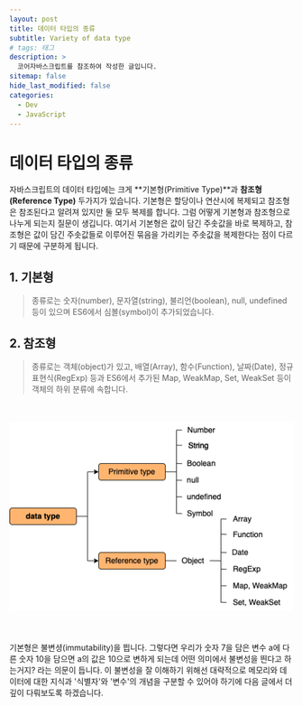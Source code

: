 ```yaml
---
layout: post
title: 데이터 타입의 종류
subtitle: Variety of data type
# tags: 태그
description: >
  코어자바스크립트를 참조하여 작성한 글입니다.
sitemap: false
hide_last_modified: false
categories:
  - Dev
  - JavaScript
---
```


# 데이터 타입의 종류

자바스크립트의 데이터 타입에는 크게 **기본형(Primitive Type)**과 **참조형(Reference Type)** 두가지가 있습니다. 기본형은 할당이나 연산시에 복제되고 참조형은 참조된다고 알려져 있지만 둘 모두 복제를 합니다.
그럼 어떻게 기본형과 참조형으로 나누게 되는지 질문이 생깁니다. 여기서 기본형은 값이 담긴 주솟값을 바로 복제하고, 참조형은 값이 담긴 주솟값들로 이루어진 묶음을 가리키는 주솟값을 복제한다는 점이 다르기 때문에 구분하게 됩니다.

## 1. 기본형

> 종류로는 숫자(number), 문자열(string), 불리언(boolean), null, undefined 등이 있으며 ES6에서 심볼(symbol)이 추가되었습니다.

## 2. 참조형

> 종류로는 객체(object)가 있고, 배열(Array), 함수(Function), 날짜(Date), 정규표현식(RegExp) 등과 ES6에서 추가된 Map, WeakMap, Set, WeakSet 등이 객체의 하위 분류에 속합니다.

<br><br>
![data type](/assets/drawio/dataType.png)
<br><br><br><br>
기본형은 불변셩(immutability)을 띕니다. 그렇다면 우리가 숫자 7을 담은 변수 a에 다른 숫자 10을 담으면 a의 값은 10으로 변하게 되는데 어떤 의미에서 불변성을 띈다고 하는거지? 라는 의문이 듭니다.
이 불변성을 잘 이해하기 위해선 대략적으로 메모리와 데이터에 대한 지식과 '식별자'와 '변수'의 개념을 구분할 수 있어야 하기에 다음 글에서 더 깊이 다뤄보도록 하겠습니다.
